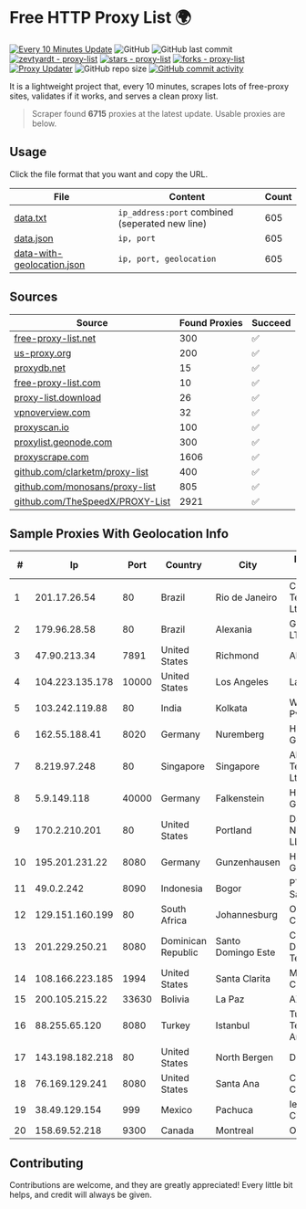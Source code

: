 
# Free HTTP Proxy List 🌍

[![Every 10 Minutes Update](https://github.com/mertguvencli/http-proxy-list/actions/workflows/main.yml/badge.svg?branch=main)](https://github.com/mertguvencli/http-proxy-list/actions/workflows/main.yml)
![GitHub](https://img.shields.io/github/license/mertguvencli/http-proxy-list)
![GitHub last commit](https://img.shields.io/github/last-commit/mertguvencli/http-proxy-list)
[![zevtyardt - proxy-list](https://img.shields.io/static/v1?label=zevtyardt&message=proxy-list&color=blue&logo=github)](https://github.com/zevtyardt/proxy-list "Go to GitHub repo")
[![stars - proxy-list](https://img.shields.io/github/stars/zevtyardt/proxy-list?style=social)](https://github.com/zevtyardt/proxy-list)
[![forks - proxy-list](https://img.shields.io/github/forks/zevtyardt/proxy-list?style=social)](https://github.com/zevtyardt/proxy-list)
[![Proxy Updater](https://github.com/zevtyardt/proxy-list/workflows/Proxy%20Updater/badge.svg)](https://github.com/zevtyardt/proxy-list/actions?query=workflow:"Proxy+Updater")
![GitHub repo size](https://img.shields.io/github/repo-size/zevtyardt/proxy-list)
[![GitHub commit activity](https://img.shields.io/github/commit-activity/m/zevtyardt/proxy-list?logo=commits)](https://github.com/zevtyardt/proxy-list/commits/main)

It is a lightweight project that, every 10 minutes, scrapes lots of free-proxy sites, validates if it works, and serves a clean proxy list.

> Scraper found **6715** proxies at the latest update. Usable proxies are below.

## Usage

Click the file format that you want and copy the URL.

|File|Content|Count|
|----|-------|-----|
|[data.txt](https://raw.githubusercontent.com/mertguvencli/http-proxy-list/main/proxy-list/data.txt)|`ip_address:port` combined (seperated new line)|605|
|[data.json](https://raw.githubusercontent.com/mertguvencli/http-proxy-list/main/proxy-list/data.json)|`ip, port`|605|
|[data-with-geolocation.json](https://raw.githubusercontent.com/mertguvencli/http-proxy-list/main/proxy-list/data-with-geolocation.json)|`ip, port, geolocation`|605|

## Sources

|Source|Found Proxies|Succeed|
|------|-------------|-------|
|[free-proxy-list.net](https://free-proxy-list.net)|300|✅|
|[us-proxy.org](https://www.us-proxy.org)|200|✅|
|[proxydb.net](http://proxydb.net)|15|✅|
|[free-proxy-list.com](https://free-proxy-list.com/?page=&port=&type%5B%5D=http&type%5B%5D=https&up_time=0&search=Search)|10|✅|
|[proxy-list.download](https://www.proxy-list.download/HTTP)|26|✅|
|[vpnoverview.com](https://vpnoverview.com/privacy/anonymous-browsing/free-proxy-servers)|32|✅|
|[proxyscan.io](https://www.proxyscan.io)|100|✅|
|[proxylist.geonode.com](https://proxylist.geonode.com/api/proxy-list?limit=300&page=1&sort_by=lastChecked&sort_type=desc&protocols=http,https)|300|✅|
|[proxyscrape.com](https://api.proxyscrape.com/v2/?request=displayproxies&protocol=http&timeout=10000&country=all&ssl=all&anonymity=all)|1606|✅|
|[github.com/clarketm/proxy-list](https://raw.githubusercontent.com/clarketm/proxy-list/master/proxy-list-raw.txt)|400|✅|
|[github.com/monosans/proxy-list](https://raw.githubusercontent.com/monosans/proxy-list/main/proxies/http.txt)|805|✅|
|[github.com/TheSpeedX/PROXY-List](https://raw.githubusercontent.com/TheSpeedX/PROXY-List/master/http.txt)|2921|✅|


## Sample Proxies With Geolocation Info

|#|Ip|Port|Country|City|Internet Service Provider|
|-|--|----|-------|----|-------------------------|
|1|201.17.26.54|80|Brazil|Rio de Janeiro|Claro NXT Telecomunicacoes Ltda|
|2|179.96.28.58|80|Brazil|Alexania|G8 NETWORKS LTDA|
|3|47.90.213.34|7891|United States|Richmond|Alibaba.com LLC|
|4|104.223.135.178|10000|United States|Los Angeles|LayerHost|
|5|103.242.119.88|80|India|Kolkata|Web Werks India Pvt. Ltd.|
|6|162.55.188.41|8020|Germany|Nuremberg|Hetzner Online GmbH|
|7|8.219.97.248|80|Singapore|Singapore|Alibaba (US) Technology Co., Ltd.|
|8|5.9.149.118|40000|Germany|Falkenstein|Hetzner Online GmbH|
|9|170.2.210.201|80|United States|Portland|Daimler Trucks of North America LLC|
|10|195.201.231.22|8080|Germany|Gunzenhausen|Hetzner Online GmbH|
|11|49.0.2.242|8090|Indonesia|Bogor|PT Usaha Adi Sanggoro|
|12|129.151.160.199|80|South Africa|Johannesburg|Oracle Corporation|
|13|201.229.250.21|8080|Dominican Republic|Santo Domingo Este|Compañía Dominicana de Teléfonos S. A.|
|14|108.166.223.185|1994|United States|Santa Clarita|Multacom Corporation|
|15|200.105.215.22|33630|Bolivia|La Paz|AXS Bolivia S. A.|
|16|88.255.65.120|8080|Turkey|Istanbul|Turk Telekomunikasyon Anonim Sirketi|
|17|143.198.182.218|80|United States|North Bergen|DigitalOcean, LLC|
|18|76.169.129.241|8080|United States|Santa Ana|Charter Communications|
|19|38.49.129.154|999|Mexico|Pachuca|Ientc S De RL De CV|
|20|158.69.52.218|9300|Canada|Montreal|OVH SAS|



## Contributing

Contributions are welcome, and they are greatly appreciated! Every
little bit helps, and credit will always be given.

